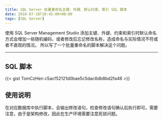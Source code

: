 ```yaml
---
title: SQL Server 批量重命名主键、外键、默认约束、索引 SQL 脚本
date: 2016-07-18T10:45:00+08:00
tags: [SQL Server]
---
```


使用 SQL Server Management Studio 添加主键、外键、约束和索引时默认命名方式会增加一些随机编码，或者修改后忘记修改名称，造成命名与实际情况不符或者不直观的情况。
所以写了一个批量重命名的脚本解决这个问题。

<!--more-->

---

## SQL 脚本

{{< gist TomCzHen c5acf52121d0bae5c5dac6db8bd2fa46 >}}

## 使用说明

在对应数据库中执行脚本，会输出修改语句，检查修改语句确认后执行即可。需要注意，由于是架构修改，因此在生产环境需要注意死锁问题。
